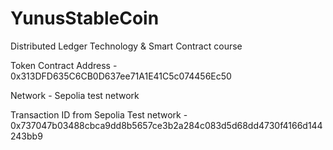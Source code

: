 # YunusStableCoin

Distributed Ledger Technology & Smart Contract course

Token Contract Address - 0x313DFD635C6CB0D637ee71A1E41C5c074456Ec50

Network - Sepolia test network

Transaction ID from Sepolia Test network - 0x737047b03488cbca9dd8b5657ce3b2a284c083d5d68dd4730f4166d144243bb9
